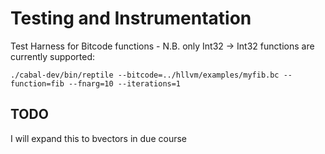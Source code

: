 Testing and Instrumentation
===========================

Test Harness for Bitcode functions - N.B. only Int32 -> Int32 functions are currently supported:

    ./cabal-dev/bin/reptile --bitcode=../hllvm/examples/myfib.bc --function=fib --fnarg=10 --iterations=1

TODO
----
I will expand this to bvectors in due course
